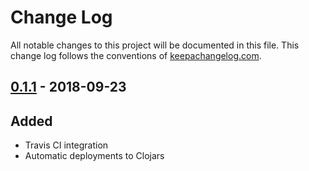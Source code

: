 # Change Log
All notable changes to this project will be documented in this file. This change log follows the conventions of [keepachangelog.com](http://keepachangelog.com/).

## [0.1.1] - 2018-09-23

## Added

- Travis CI integration
- Automatic deployments to Clojars

[Unreleased]: https://github.com/magnetcoop/stork/compare/0.1.1...HEAD
[0.1.1]: https://github.com/magnetcoop/stork/compare/0.1.0...0.1.1

